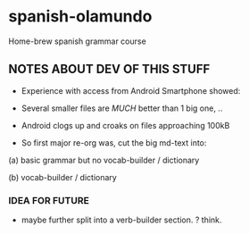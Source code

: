 # spanish-olamundo

Home-brew spanish grammar course

## NOTES ABOUT DEV OF THIS STUFF

- Experience with access from Android Smartphone showed:

- Several smaller files are *MUCH* better than 1 big one, ..

- Android clogs up and croaks on files approaching 100kB

- So first major re-org was, cut the big md-text into:

(a) basic grammar but no vocab-builder / dictionary

(b) vocab-builder / dictionary

### IDEA FOR FUTURE

- maybe further split into a verb-builder section. ? think.


